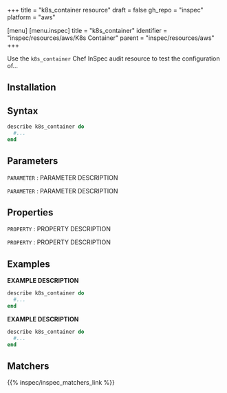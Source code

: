 +++
title = "k8s_container resource"
draft = false
gh_repo = "inspec"
platform = "aws"

[menu]
  [menu.inspec]
    title = "k8s_container"
    identifier = "inspec/resources/aws/K8s Container"
    parent = "inspec/resources/aws"
+++


Use the `k8s_container` Chef InSpec audit resource to test the configuration of...

## Installation

## Syntax

```ruby
describe k8s_container do
  #...
end
```

## Parameters

`PARAMETER`
: PARAMETER DESCRIPTION

`PARAMETER`
: PARAMETER DESCRIPTION

## Properties

`PROPERTY`
: PROPERTY DESCRIPTION

`PROPERTY`
: PROPERTY DESCRIPTION

## Examples

**EXAMPLE DESCRIPTION**

```ruby
describe k8s_container do
  #...
end
```

**EXAMPLE DESCRIPTION**

```ruby
describe k8s_container do
  #...
end
```

## Matchers

{{% inspec/inspec_matchers_link %}}
